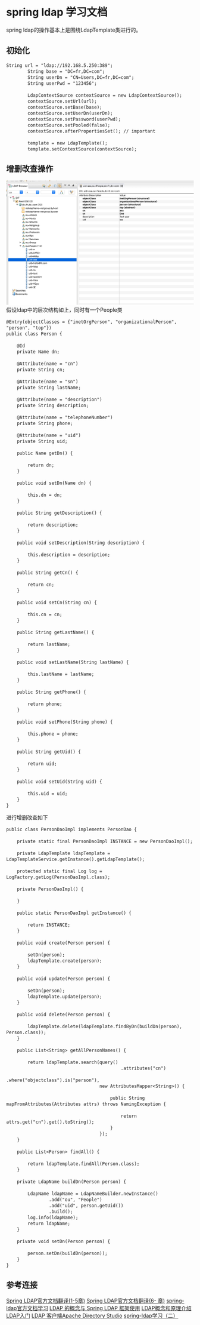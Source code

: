 # spring ldap 学习文档

spring ldap的操作基本上是围绕LdapTemplate类进行的。

## 初始化
```
String url = "ldap://192.168.5.250:389";
        String base = "DC=fr,DC=com";
        String userDn = "CN=Users,DC=fr,DC=com";
        String userPwd = "123456";

        LdapContextSource contextSource = new LdapContextSource();
        contextSource.setUrl(url);
        contextSource.setBase(base);
        contextSource.setUserDn(userDn);
        contextSource.setPassword(userPwd);
        contextSource.setPooled(false);
        contextSource.afterPropertiesSet(); // important

        template = new LdapTemplate();
        template.setContextSource(contextSource);
```

## 增删改查操作
![-w929](media/15644729118819.jpg)
假设ldap中的层次结构如上，同时有一个People类
```
@Entry(objectClasses = {"inetOrgPerson", "organizationalPerson", "person", "top"})
public class Person {

    @Id
    private Name dn;

    @Attribute(name = "cn")
    private String cn;

    @Attribute(name = "sn")
    private String lastName;

    @Attribute(name = "description")
    private String description;

    @Attribute(name = "telephoneNumber")
    private String phone;

    @Attribute(name = "uid")
    private String uid;

    public Name getDn() {

        return dn;
    }

    public void setDn(Name dn) {

        this.dn = dn;
    }

    public String getDescription() {

        return description;
    }

    public void setDescription(String description) {

        this.description = description;
    }

    public String getCn() {

        return cn;
    }

    public void setCn(String cn) {

        this.cn = cn;
    }

    public String getLastName() {

        return lastName;
    }

    public void setLastName(String lastName) {

        this.lastName = lastName;
    }

    public String getPhone() {

        return phone;
    }

    public void setPhone(String phone) {

        this.phone = phone;
    }

    public String getUid() {

        return uid;
    }

    public void setUid(String uid) {

        this.uid = uid;
    }
}
```
进行增删改查如下
```
public class PersonDaoImpl implements PersonDao {

    private static final PersonDaoImpl INSTANCE = new PersonDaoImpl();

    private LdapTemplate ldapTemplate = LdapTemplateService.getInstance().getLdapTemplate();

    protected static final Log log = LogFactory.getLog(PersonDaoImpl.class);

    private PersonDaoImpl() {

    }

    public static PersonDaoImpl getInstance() {

        return INSTANCE;
    }

    public void create(Person person) {

        setDn(person);
        ldapTemplate.create(person);
    }

    public void update(Person person) {

        setDn(person);
        ldapTemplate.update(person);
    }

    public void delete(Person person) {

        ldapTemplate.delete(ldapTemplate.findByDn(buildDn(person), Person.class));
    }

    public List<String> getAllPersonNames() {

        return ldapTemplate.search(query()
                                           .attributes("cn")
                                           .where("objectclass").is("person"),
                                   new AttributesMapper<String>() {

                                       public String mapFromAttributes(Attributes attrs) throws NamingException {

                                           return attrs.get("cn").get().toString();
                                       }
                                   });
    }

    public List<Person> findAll() {

        return ldapTemplate.findAll(Person.class);
    }

    private LdapName buildDn(Person person) {

        LdapName ldapName = LdapNameBuilder.newInstance()
                .add("ou", "People")
                .add("uid", person.getUid())
                .build();
        log.info(ldapName);
        return ldapName;
    }

    private void setDn(Person person) {

        person.setDn(buildDn(person));
    }
}
```


## 参考连接
[Spring LDAP官方文档翻译(1-5章)](https://www.jianshu.com/p/77517e26a357)
[Spring LDAP官方文档翻译(6- 章)](https://www.jianshu.com/p/835c2db4a1c4)
[spring-ldap官方文档学习](https://www.cnblogs.com/lyh421/p/6688060.html)
[LDAP 的概念与 Spring LDAP 框架使用](https://blog.csdn.net/antony1776/article/details/80317035)
[LDAP概念和原理介绍](https://www.cnblogs.com/wilburxu/p/9174353.html)
[LDAP入门](https://www.jianshu.com/p/7e4d99f6baaf)
[LDAP 客户端Apache Directory Studio](https://directory.apache.org/studio/)
[spring-ldap学习（二）](https://blog.csdn.net/victor_cindy1/article/details/72575424)